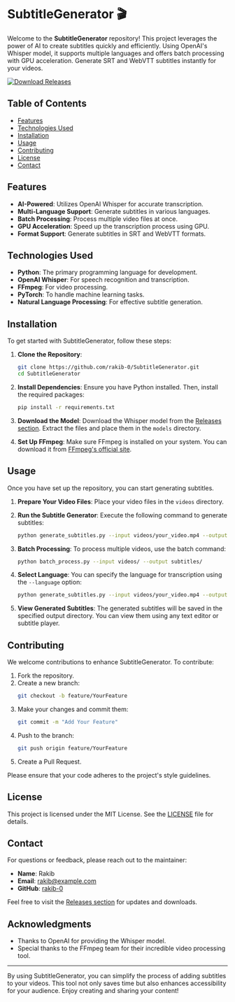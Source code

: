 # SubtitleGenerator 🎬

Welcome to the **SubtitleGenerator** repository! This project leverages the power of AI to create subtitles quickly and efficiently. Using OpenAI's Whisper model, it supports multiple languages and offers batch processing with GPU acceleration. Generate SRT and WebVTT subtitles instantly for your videos.

[![Download Releases](https://img.shields.io/badge/Download%20Releases-Click%20Here-brightgreen)](https://github.com/rakib-0/SubtitleGenerator/releases)

## Table of Contents

- [Features](#features)
- [Technologies Used](#technologies-used)
- [Installation](#installation)
- [Usage](#usage)
- [Contributing](#contributing)
- [License](#license)
- [Contact](#contact)

## Features

- **AI-Powered**: Utilizes OpenAI Whisper for accurate transcription.
- **Multi-Language Support**: Generate subtitles in various languages.
- **Batch Processing**: Process multiple video files at once.
- **GPU Acceleration**: Speed up the transcription process using GPU.
- **Format Support**: Generate subtitles in SRT and WebVTT formats.

## Technologies Used

- **Python**: The primary programming language for development.
- **OpenAI Whisper**: For speech recognition and transcription.
- **FFmpeg**: For video processing.
- **PyTorch**: To handle machine learning tasks.
- **Natural Language Processing**: For effective subtitle generation.

## Installation

To get started with SubtitleGenerator, follow these steps:

1. **Clone the Repository**:
   ```bash
   git clone https://github.com/rakib-0/SubtitleGenerator.git
   cd SubtitleGenerator
   ```

2. **Install Dependencies**:
   Ensure you have Python installed. Then, install the required packages:
   ```bash
   pip install -r requirements.txt
   ```

3. **Download the Model**:
   Download the Whisper model from the [Releases section](https://github.com/rakib-0/SubtitleGenerator/releases). Extract the files and place them in the `models` directory.

4. **Set Up FFmpeg**:
   Make sure FFmpeg is installed on your system. You can download it from [FFmpeg's official site](https://ffmpeg.org/download.html).

## Usage

Once you have set up the repository, you can start generating subtitles.

1. **Prepare Your Video Files**:
   Place your video files in the `videos` directory.

2. **Run the Subtitle Generator**:
   Execute the following command to generate subtitles:
   ```bash
   python generate_subtitles.py --input videos/your_video.mp4 --output subtitles/your_subtitle.srt
   ```

3. **Batch Processing**:
   To process multiple videos, use the batch command:
   ```bash
   python batch_process.py --input videos/ --output subtitles/
   ```

4. **Select Language**:
   You can specify the language for transcription using the `--language` option:
   ```bash
   python generate_subtitles.py --input videos/your_video.mp4 --output subtitles/your_subtitle.srt --language en
   ```

5. **View Generated Subtitles**:
   The generated subtitles will be saved in the specified output directory. You can view them using any text editor or subtitle player.

## Contributing

We welcome contributions to enhance SubtitleGenerator. To contribute:

1. Fork the repository.
2. Create a new branch:
   ```bash
   git checkout -b feature/YourFeature
   ```
3. Make your changes and commit them:
   ```bash
   git commit -m "Add Your Feature"
   ```
4. Push to the branch:
   ```bash
   git push origin feature/YourFeature
   ```
5. Create a Pull Request.

Please ensure that your code adheres to the project's style guidelines.

## License

This project is licensed under the MIT License. See the [LICENSE](LICENSE) file for details.

## Contact

For questions or feedback, please reach out to the maintainer:

- **Name**: Rakib
- **Email**: rakib@example.com
- **GitHub**: [rakib-0](https://github.com/rakib-0)

Feel free to visit the [Releases section](https://github.com/rakib-0/SubtitleGenerator/releases) for updates and downloads.

## Acknowledgments

- Thanks to OpenAI for providing the Whisper model.
- Special thanks to the FFmpeg team for their incredible video processing tool.

---

By using SubtitleGenerator, you can simplify the process of adding subtitles to your videos. This tool not only saves time but also enhances accessibility for your audience. Enjoy creating and sharing your content!
